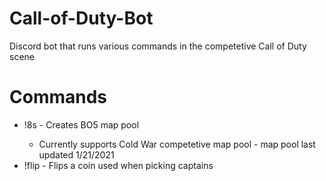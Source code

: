 # Call-of-Duty-Bot

Discord bot that runs various commands in the competetive Call of Duty scene

# Commands

<ul>
  <li>!8s - Creates BO5 map pool</li>
<ul>
  <li>Currently supports Cold War competetive map pool - map pool last updated 1/21/2021</li>

</ul>
</li>
  <li>!flip - Flips a coin used when picking captains</li>
</ul>
